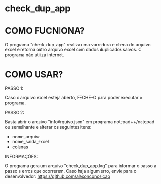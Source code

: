 # check_dup_app

# COMO FUCNIONA?

O programa "check_dup_app" realiza uma varredura e checa do arquivo excel e retorna outro arquivo excel com dados duplicados salvos.
O programa não utiliza internet.

# COMO USAR?

PASSO 1:

Caso o arquivo excel esteja aberto, FECHE-O para poder executar o programa.

PASSO 2:

Basta abrir o arquivo "infoArquivo.json" em programa notepad++/notepad ou semelhante e alterar os seguintes itens:

- nome_arquivo
- nome_saida_excel
- colunas

INFORMAÇÕES:

O programa gera um arquivo "check_dup_app.log" para informar o passo a passo e erros que ocorrerem.
Caso haja algum erro, envie para o desenvolvedor: https://github.com/alexonconceicao
